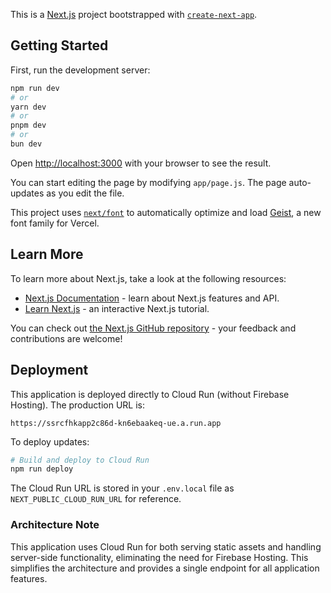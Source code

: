 This is a [Next.js](https://nextjs.org) project bootstrapped with [`create-next-app`](https://github.com/vercel/next.js/tree/canary/packages/create-next-app).

## Getting Started

First, run the development server:

```bash
npm run dev
# or
yarn dev
# or
pnpm dev
# or
bun dev
```

Open [http://localhost:3000](http://localhost:3000) with your browser to see the result.

You can start editing the page by modifying `app/page.js`. The page auto-updates as you edit the file.

This project uses [`next/font`](https://nextjs.org/docs/app/building-your-application/optimizing/fonts) to automatically optimize and load [Geist](https://vercel.com/font), a new font family for Vercel.

## Learn More

To learn more about Next.js, take a look at the following resources:

- [Next.js Documentation](https://nextjs.org/docs) - learn about Next.js features and API.
- [Learn Next.js](https://nextjs.org/learn) - an interactive Next.js tutorial.

You can check out [the Next.js GitHub repository](https://github.com/vercel/next.js) - your feedback and contributions are welcome!

## Deployment

This application is deployed directly to Cloud Run (without Firebase Hosting). The production URL is:

```
https://ssrcfhkapp2c86d-kn6ebaakeq-ue.a.run.app
```

To deploy updates:

```bash
# Build and deploy to Cloud Run
npm run deploy
```

The Cloud Run URL is stored in your `.env.local` file as `NEXT_PUBLIC_CLOUD_RUN_URL` for reference.

### Architecture Note
This application uses Cloud Run for both serving static assets and handling server-side functionality, eliminating the need for Firebase Hosting. This simplifies the architecture and provides a single endpoint for all application features.
